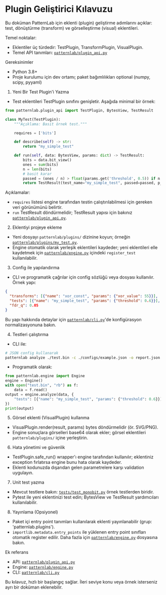 # Plugin Geliştirici Kılavuzu

Bu doküman PatternLab için eklenti (plugin) geliştirme adımlarını açıklar: test, dönüştürme (transform) ve görselleştirme (visual) eklentileri.

Temel noktalar:
- Eklentiler üç türdedir: TestPlugin, TransformPlugin, VisualPlugin.
- Temel API tanımları: [`patternlab/plugin_api.py`](patternlab/plugin_api.py:1)

Gereksinimler
- Python 3.8+
- Proje kurulumu için dev ortamı; paket bağımlılıkları optional (numpy, scipy, pyyaml)

1) Yeni Bir Test Plugin'i Yazma
- Test eklentileri TestPlugin sınıfını genişletir. Aşağıda minimal bir örnek:

```python
from patternlab.plugin_api import TestPlugin, BytesView, TestResult

class MyTest(TestPlugin):
    """Açıklama: Basit örnek test."""

    requires = ['bits']

    def describe(self) -> str:
        return "my_simple_test"

    def run(self, data: BytesView, params: dict) -> TestResult:
        bits = data.bit_view()
        ones = sum(bits)
        n = len(bits)
        # basit karar
        passed = (ones / n) > float(params.get('threshold', 0.5)) if n else True
        return TestResult(test_name="my_simple_test", passed=passed, p_value=None, metrics={"ones": ones, "n": n})
```

Açıklamalar:
- `requires` listesi engine tarafından testin çalıştırılabilmesi için gereken veri görünümünü belirtir.
- `run` TestResult döndürmelidir; TestResult yapısı için bakınız [`patternlab/plugin_api.py`](patternlab/plugin_api.py:1).

2) Eklentiyi projeye ekleme
- Yeni dosyayı `patternlab/plugins/` dizinine koyun; örneğin [`patternlab/plugins/my_test.py`](patternlab/plugins/my_test.py:1).
- Engine otomatik olarak yerleşik eklentileri kaydeder; yeni eklentileri elle kaydetmek için [`patternlab/engine.py`](patternlab/engine.py:1) içindeki `register_test` kullanılabilir.

3) Config ile yapılandırma
- CLI ve programatik çağrılar için config sözlüğü veya dosyası kullanılır. Örnek yapı:

```json
{
  "transforms": [{"name": "xor_const", "params": {"xor_value": 55}}],
  "tests": [{"name": "my_simple_test", "params": {"threshold": 0.6}}],
  "fdr_q": 0.05
}
```

Bu yapı hakkında detaylar için [`patternlab/cli.py`](patternlab/cli.py:1)'de konfigürasyon normalizasyonuna bakın.

4) Testleri çalıştırma
- CLI ile:

```bash
# JSON config kullanarak
patternlab analyze ./test.bin -c ./configs/example.json -o report.json
```

- Programatik olarak:

```python
from patternlab.engine import Engine
engine = Engine()
with open("test.bin", "rb") as f:
    data = f.read()
output = engine.analyze(data, {
    "tests": [{"name": "my_simple_test", "params": {"threshold": 0.6}}]
})
print(output)
```

5) Görsel eklenti (VisualPlugin) kullanma
- VisualPlugin.render(result, params) bytes döndürmelidir (ör. SVG/PNG).
- Engine sonuçlara görselleri base64 olarak ekler; görsel eklentileri `patternlab/plugins/` içine yerleştirin.

6) Hata yönetimi ve güvenlik
- TestPlugin.safe_run() wrapper'ı engine tarafından kullanılır; eklentiniz exception fırlatırsa engine bunu hata olarak kaydeder.
- Eklenti kodunuzda dışarıdan gelen parametrelere karşı validation uygulayın.

7) Unit test yazma
- Mevcut testlere bakın: [`tests/test_monobit.py`](tests/test_monobit.py:1) örnek testlerden biridir.
- Pytest ile yeni eklentinizi test edin; BytesView ve TestResult yardımcıları kullanılabilir.

8) Yayınlama (Opsiyonel)
- Paket içi entry point tanımları kullanılarak eklenti yayınlanabilir (grup: 'patternlab.plugins').
- `importlib.metadata.entry_points` ile yüklenen entry point sınıfları otomatik register edilir. Daha fazla için [`patternlab/engine.py`](patternlab/engine.py:1) dosyasına bakın.

Ek referans
- API: [`patternlab/plugin_api.py`](patternlab/plugin_api.py:1)
- Engine: [`patternlab/engine.py`](patternlab/engine.py:1)
- CLI: [`patternlab/cli.py`](patternlab/cli.py:1)

Bu kılavuz, hızlı bir başlangıç sağlar. İleri seviye konu veya örnek isterseniz ayrı bir doküman eklenebilir.